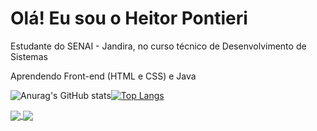 # Olá! Eu sou o Heitor Pontieri

Estudante do SENAI - Jandira, no curso técnico de Desenvolvimento de Sistemas

Aprendendo Front-end (HTML e CSS) e Java

![Anurag's GitHub stats](https://github-readme-stats.vercel.app/api?username=HeitorPontieri&show_icons=true&theme=gruvbox)[![Top Langs](https://github-readme-stats.vercel.app/api/top-langs/?username=HeitorPontieri&layout=compact&theme=gruvbox)](https://github.com/anuraghazra/github-readme-stats)



<a href="https://github.com/HeitorPontieri/DocStrange">
  <img align="center" src="https://github-readme-stats.vercel.app/api/pin/?username=HeitorPontieri&repo=DocStrange&theme=gruvbox" />
</a>
<a href="https://github.com/HeitorPontieri/Java">
  <img align="center" src="https://github-readme-stats.vercel.app/api/pin/?username=HeitorPontieri&repo=Java&theme=gruvbox" />
</a>




